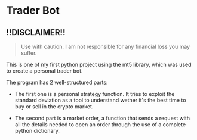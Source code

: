 # Trader Bot

## !!DISCLAIMER!!
> Use with caution. I am not responsible for any financial loss you may suffer.

This is one of my first python project using the mt5 library, which was used to create a personal trader bot.

The program has 2 well-structured parts:

- The first one is a personal strategy function. It tries to exploit the standard deviation as a tool to understand wether it's the best time to buy or sell in the crypto market.

- The second part is a market order, a function that sends a request with all the details needed to open an order through the use of a complete python dictionary.
